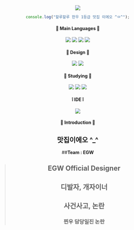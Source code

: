 <div align="center">
  <img src="https://capsule-render.vercel.app/api?type=soft&color=auto&height=150&section=header&text=choba&fontSize=70&animation=twinkling">

  ```javascript
  console.log("할루할루 한우 1등급 맛집 이에오 ^ㅁ^");
  ```

  #### 🤍 Main Languages 🤍
  <img src="https://img.shields.io/badge/HTML5-E34F26?style=flat&logo=HTML5&logoColor=white"/>
  <img src="https://img.shields.io/badge/CSS3-1572B6?style=flat&logo=CSS3&logoColor=white"/>
  <img src="https://img.shields.io/badge/JavaScript-F7DF1E?style=flat&logo=JavaScript&logoColor=white"/>
  <img src="https://img.shields.io/badge/Python-3776AB?style=flat&logo=Python&logoColor=white"/>

  #### 🖤 Design 🖤
  <img src="https://img.shields.io/badge/Adobe Photoshop-31A8FF?style=flat&logo=Adobe Photoshop&logoColor=white"/>
  <img src="https://img.shields.io/badge/Adobe Illustrator-FF9A00?style=flat&logo=Adobe Illustrator&logoColor=white"/>

  #### 🐰 Studying 🥕
  <img src="https://img.shields.io/badge/C-A8B9CC?style=flat&logo=C&logoColor=white"/>
  <img src="https://img.shields.io/badge/PHP-777BB4?style=flat&logo=PHP&logoColor=white"/>
  <img src="https://img.shields.io/badge/Adobe-#FF0000?style=lat&logo=Adobe&logoColor=white"/>

  #### ❕ IDE ❕
  <img src="https://img.shields.io/badge/VSCode-007ACC?style=flat&logo=Visual Studio Code&logoColor=white"/>
  
  #### 💜 Introduction 💜
  ## 맛집이에오 ^_^
  ##**Team : EGW**
  > ## EGW Official Designer
  > ## 디발자, 개자이너
  > ## 사건사고, 논란
  > ### 찐우 담당일진 논란
  > ### 
</div>
